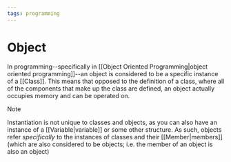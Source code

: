 ```yaml
---
tags: programming
---
```


# Object

In programming--specifically in [[Object Oriented Programming|object oriented programming]]--an object is considered to be a specific instance of a [[Class]]. This means that opposed to the definition of a class, where all of the components that make up the class are defined, an object actually occupies memory and can be operated on. 

>[!note] 
>Instantiation is not unique to classes and objects, as you can also have an instance of a [[Variable|variable]] or some other structure. As such, objects refer *specifically* to the instances of classes and their [[Member|members]] (which are also considered to be objects; i.e. the member of an object is also an object)
